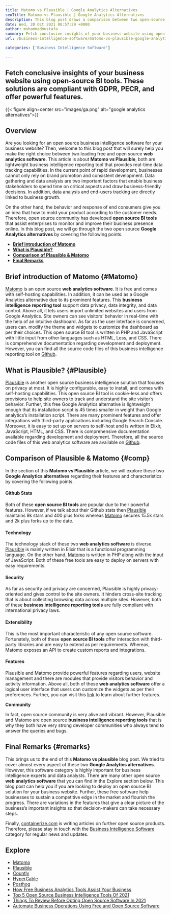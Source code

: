 ```yaml
---
title: Matomo vs Plausible | Google Analytics Alternatives
seoTitle: Matomo vs Plausible | Google Analytics Alternatives
description: This blog post draws a comparison between two open-source BI tools that are considered Google Analytics alternatives. Both software are free and self-hosted.
date: Wed, 20 Oct 2021 08:57:29 +0000
author: muhammadmustafa
summary: Fetch conclusive insights of your business website using open-source BI tools. These solutions are compliant with GDPR, PECR, and offer powerful features.
url: /business-intelligence-software/matomo-vs-plausible-google-analytics-alternatives/

categories: ['Business Intelligence Software']

---
```

## Fetch conclusive insights of your business website using open-source BI tools. These solutions are compliant with GDPR, PECR, and offer powerful features.

{{< figure align=center src="images/ga.png" alt="google analytics alternatives">}}  

## Overview

Are you looking for an open source business intelligence software for your business website? Then, welcome to this blog post that will surely help you make the right choice between two leading free and open source **web analytics software**. This article is about **Matomo vs Plausible**, both are lightweight business intelligence reporting tool that provides real-time data tracking capabilities. In the current point of rapid development, businesses cannot only rely on brand promotion and consistent development. Data gathering and data analysis are two important factors that enable business stakeholders to spend time on critical aspects and draw business-friendly decisions. In addition, data analysis and end-users tracking are directly linked to business growth. 

On the other hand, the behavior and response of end consumers give you an idea that how to mold your product according to the customer needs. Therefore, open source community has developed **open source BI tools** that assist enterprises to monitor and improve their business presence online. In this blog post, we will go through the two open source **Google Analytics alternatives** by covering the following points. 

  * [**Brief introduction of Matomo**][1]
  * **[What is Plausible?][2]**
  * **[Comparison of Plausible & Matomo][3]** 
  * [**Final Remarks**][4]

## Brief introduction of Matomo {#Matomo}

[Matomo][5] is an open source **web analytics software**. It is free and comes with self-hosting capabilities. In addition, it can be used as a Google Analytics alternative due to its prominent features. This **business intelligence reporting tool** support data privacy, data integrity, and data control. Above all, it lets users import unlimited websites and users from Google Analytics. Site owners can see visitors’ behavior in real-time with the help of an intuitive dashboard. As far as the user interface is concerned, users can. modify the theme and widgets to customize the dashboard as per their choices. This open source BI tool is written in PHP and JavaScript with little input from other languages such as HTML, Less, and CSS. There is comprehensive documentation regarding development and deployment. However, you can find all the source code files of this business intelligence reporting tool on [Github][6]. 

## What is Plausible? {#Plausible}

[Plausible][7] is another open source business intelligence solution that focuses on privacy at most. It is highly configurable, easy to install, and comes with self-hosting capabilities. This open source BI tool is cookie-less and offers provisions to help site owners to track and understand the site visitor’s behavior. Further, this free Google Analytics alternative is lightweight enough that its installation script is 45 times smaller in weight than Google analytics’s installation script. There are many prominent features and offer integrations with third-party applications including Google Search Console. Moreover, it is easy to set up on servers to self-host and is written in Elixir, JavaScript, HTML, and CSS. There is comprehensive documentation available regarding development and deployment. Therefore, all the source code files of this web analytics software are available on [Github][8].

## Comparison of Plausible & Matomo {#comp}

In the section of this **Matomo vs Plausible** article, we will explore these two **Google Analytics alternatives** regarding their features and characteristics by covering the following points.

#### Github Stats

Both of these **open source BI tools** are popular due to their powerful features. However, if we talk about their Github stats then [Plausible][7] maintains 9k stars and 400 plus forks whereas [Matomo][5] secures 15.5k stars and 2k plus forks up to the date. 

#### Technology

The technology stack of these two **web analytics software** is diverse. [Plausible][7] is mainly written in Elixir that is a functional programming language. On the other hand, [Matomo][5] is written in PHP along with the input of JavaScript. Both of these free tools are easy to deploy on servers with easy requirements. 

#### Security

As far as security and privacy are concerned, Plausible is highly privacy-oriented and gives control to the site owners. It hinders cross-site tracking that is about collecting browsing data across multiple sites. However, both of these **business intelligence reporting tools** are fully compliant with international privacy laws. 

#### Extensibility

This is the most important characteristic of any open source software. Fortunately, both of these **open source BI tools** offer interaction with third-party libraries and are easy to extend as per requirements. Whereas, Matomo exposes an API to create custom reports and integrations. 

#### Features

Plausible and Matomo provide powerful features regarding users, website management and there are modules that provide visitors behavior and activity information. Above all, both of these **web analytics software** offer a logical user interface that users can customize the widgets as per their preferences. Further, you can visit this [link][9] to learn about further features. 

**Community**

In fact, open source community is very alive and vibrant. However, Plausible and Matomo are open source **business intelligence reporting tools** that is why they both have very strong developer communities who always tend to answer the queries and bugs. 

## Final Remarks {#remarks}

This brings us to the end of this **Matomo vs plausible** blog post. We tried to cover almost every aspect of these two **Google Analytics alternatives**. However, this software category is highly important for business intelligence experts and data analysts. There are many other open source **web analytics software** that you can find in the Explore section below. This blog post can help you if you are looking to deploy an open source BI solution for your business website. Further, these free software help businesses to sustain a competitive edge in the market and flourish the progress. There are variations in the features that give a clear picture of the business’s important insights so that decision-makers can take necessary steps. 

Finally, [containerize.com][10] is writing articles on further open source products. Therefore, please stay in touch with the [Business Intelligence Software][9] category for regular news and updates.

## Explore

  * [Matomo][11]
  * [Plausible][12]
  * [Countly][13]
  * [HyperCable][14]
  * [Posthog][15]
  * [How Free Business Analytics Tools Assist Your Business][16]
  * [Top 5 Open Source Business Intelligence Tools Of 2021][17]
  * [Things To Review Before Opting Open Source Software In 2021][18]
  * [Automate Business Operations Using Free and Open Source Software][19]

 [1]: #Matomo
 [2]: #Plausible
 [3]: #comp
 [4]: #remarks
 [5]: https://products.containerize.com/business-intelligence/matomo/
 [6]: https://github.com/matomo-org/matomo
 [7]: https://products.containerize.com/business-intelligence/plausible/
 [8]: https://github.com/plausible/analytics
 [9]: https://products.containerize.com/business-intelligence/
 [10]: https://www.containerize.com/
 [11]: https://products.containerize.com/business-intelligence/matomo
 [12]: https://products.containerize.com/business-intelligence/plausible
 [13]: https://products.containerize.com/business-intelligence/countly
 [14]: https://products.containerize.com/business-intelligence/hypercable
 [15]: https://products.containerize.com/business-intelligence/posthog
 [16]: https://blog.containerize.com/2021/03/12/how-free-business-analytics-tools-assist-your-business/
 [17]: https://blog.containerize.com/2021/04/21/top-5-open-source-business-intelligence-solutions-of-2021/
 [18]: https://blog.containerize.com/2021/09/29/things-to-review-before-opting-open-source-software-in-2021/
 [19]: https://blog.containerize.com/2020/08/27/automate-business-operations-using-open-source-software/